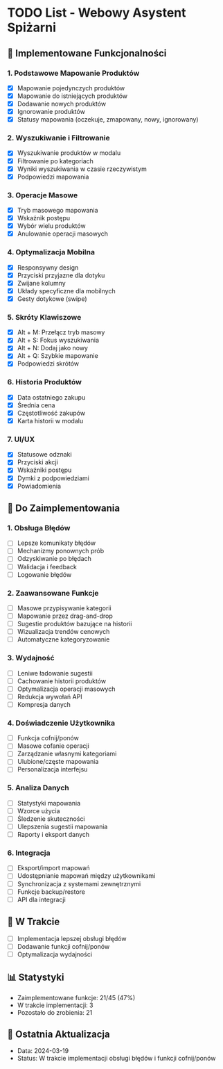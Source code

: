 # TODO List - Webowy Asystent Spiżarni

## 🚀 Implementowane Funkcjonalności

### 1. Podstawowe Mapowanie Produktów
- [x] Mapowanie pojedynczych produktów
- [x] Mapowanie do istniejących produktów
- [x] Dodawanie nowych produktów
- [x] Ignorowanie produktów
- [x] Statusy mapowania (oczekuje, zmapowany, nowy, ignorowany)

### 2. Wyszukiwanie i Filtrowanie
- [x] Wyszukiwanie produktów w modalu
- [x] Filtrowanie po kategoriach
- [x] Wyniki wyszukiwania w czasie rzeczywistym
- [x] Podpowiedzi mapowania

### 3. Operacje Masowe
- [x] Tryb masowego mapowania
- [x] Wskaźnik postępu
- [x] Wybór wielu produktów
- [x] Anulowanie operacji masowych

### 4. Optymalizacja Mobilna
- [x] Responsywny design
- [x] Przyciski przyjazne dla dotyku
- [x] Zwijane kolumny
- [x] Układy specyficzne dla mobilnych
- [x] Gesty dotykowe (swipe)

### 5. Skróty Klawiszowe
- [x] Alt + M: Przełącz tryb masowy
- [x] Alt + S: Fokus wyszukiwania
- [x] Alt + N: Dodaj jako nowy
- [x] Alt + Q: Szybkie mapowanie
- [x] Podpowiedzi skrótów

### 6. Historia Produktów
- [x] Data ostatniego zakupu
- [x] Średnia cena
- [x] Częstotliwość zakupów
- [x] Karta historii w modalu

### 7. UI/UX
- [x] Statusowe odznaki
- [x] Przyciski akcji
- [x] Wskaźniki postępu
- [x] Dymki z podpowiedziami
- [x] Powiadomienia

## 📝 Do Zaimplementowania

### 1. Obsługa Błędów
- [ ] Lepsze komunikaty błędów
- [ ] Mechanizmy ponownych prób
- [ ] Odzyskiwanie po błędach
- [ ] Walidacja i feedback
- [ ] Logowanie błędów

### 2. Zaawansowane Funkcje
- [ ] Masowe przypisywanie kategorii
- [ ] Mapowanie przez drag-and-drop
- [ ] Sugestie produktów bazujące na historii
- [ ] Wizualizacja trendów cenowych
- [ ] Automatyczne kategoryzowanie

### 3. Wydajność
- [ ] Leniwe ładowanie sugestii
- [ ] Cachowanie historii produktów
- [ ] Optymalizacja operacji masowych
- [ ] Redukcja wywołań API
- [ ] Kompresja danych

### 4. Doświadczenie Użytkownika
- [ ] Funkcja cofnij/ponów
- [ ] Masowe cofanie operacji
- [ ] Zarządzanie własnymi kategoriami
- [ ] Ulubione/częste mapowania
- [ ] Personalizacja interfejsu

### 5. Analiza Danych
- [ ] Statystyki mapowania
- [ ] Wzorce użycia
- [ ] Śledzenie skuteczności
- [ ] Ulepszenia sugestii mapowania
- [ ] Raporty i eksport danych

### 6. Integracja
- [ ] Eksport/import mapowań
- [ ] Udostępnianie mapowań między użytkownikami
- [ ] Synchronizacja z systemami zewnętrznymi
- [ ] Funkcje backup/restore
- [ ] API dla integracji

## 🔄 W Trakcie
- [ ] Implementacja lepszej obsługi błędów
- [ ] Dodawanie funkcji cofnij/ponów
- [ ] Optymalizacja wydajności

## 📊 Statystyki
- Zaimplementowane funkcje: 21/45 (47%)
- W trakcie implementacji: 3
- Pozostało do zrobienia: 21

## 📅 Ostatnia Aktualizacja
- Data: 2024-03-19
- Status: W trakcie implementacji obsługi błędów i funkcji cofnij/ponów 